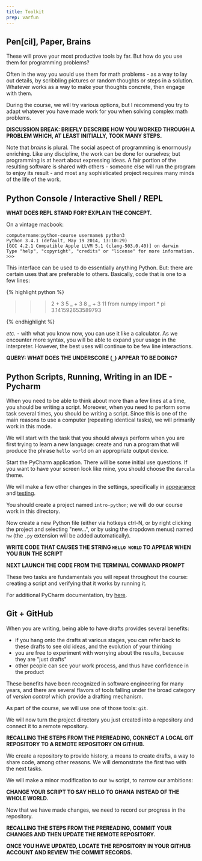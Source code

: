 ```yaml
---
title: Toolkit
prep: varfun
---
```


## Pen[cil], Paper, Brains

These will prove your most productive tools by far.  But how do you use them for
programming problems?

Often in the way you would use them for math problems - as a way to lay out
details, by scribbling pictures or random thoughts or steps in a solution.
Whatever works as a way to make your thoughts concrete, then engage with them.

During the course, we will try various options, but I recommend you try to adapt
whatever you have made work for you when solving complex math problems.

**DISCUSSION BREAK: BRIEFLY DESCRIBE HOW YOU WORKED THROUGH A PROBLEM WHICH, AT LEAST
INITIALLY, TOOK MANY STEPS.**

Note that *brains* is plural.  The social aspect of programming is enormously enriching.
Like any discipline, the work can be done for ourselves; but programming is at
heart about expressing ideas.  A fair portion of the resulting software is shared
with others - someone else will run the program to enjoy its result - and most
any sophisticated project requires many minds of the life of the work.

## Python Console / Interactive Shell / REPL

**WHAT DOES REPL STAND FOR?  EXPLAIN THE CONCEPT.**

On a vintage macbook:

~~~
computername:python-course username$ python3  
Python 3.4.1 (default, May 19 2014, 13:10:29)
[GCC 4.2.1 Compatible Apple LLVM 5.1 (clang-503.0.40)] on darwin
Type "help", "copyright", "credits" or "license" for more information.  
>>>
~~~

This interface can be used to do essentially anything Python.  But: there are
certain uses that are preferable to others.  Basically, code that is one to
a few lines:

{% highlight python %}
>>> 2 + 3
5
>>> _ + 3
8
>>> _ + 3
11
>>> from numpy import *
>>> pi
3.141592653589793
>>>
{% endhighlight %}

*etc.* - with what you know now, you can use it like a calculator.  As we encounter
more syntax, you will be able to expand your usage in the interpreter.  However,
the best uses will continue to be few line interactions.

**QUERY: WHAT DOES THE UNDERSCORE (`_`) APPEAR TO BE DOING?**

## Python Scripts, Running, Writing in an IDE - Pycharm

When you need to be able to think about more than a few lines at a time, you
should be writing a script.  Moreover, when you need to perform some task several
times, you should be writing a script.  Since this is one of the main reasons to
use a computer (repeating identical tasks), we will primarily work in this mode.

We will start with the task that you should always perform when you are first
trying to learn a new language: create and run a program that will produce the
phrase `hello world` on an appropriate output device.

Start the PyCharm application.  There will be some initial use questions.  If
you want to have your screen look like mine, you should choose the `darcula`
theme.

We will make a few other changes in the settings, specifically in
[appearance](http://www.jetbrains.com/pycharm/webhelp/editor-appearance.html) and
[testing](http://www.jetbrains.com/pycharm/webhelp/python-integrated-tools.html).

You should create a project named `intro-python`; we will do our course work in
this directory.

Now create a new Python file (either via hotkeys ctrl-N, or by right clicking
the project and selecting \"new...\", or by using the dropdown menus) named
`hw` (the `.py` extension will be added automatically).

**WRITE CODE THAT CAUSES THE STRING `HELLO WORLD` TO APPEAR WHEN YOU RUN THE
SCRIPT**

**NEXT LAUNCH THE CODE FROM THE TERMINAL COMMAND PROMPT**

These two tasks are fundamentals you will repeat throughout the course:
creating a script and verifying that it works by running it.

For additional PyCharm documentation, try [here](http://www.jetbrains.com/pycharm/webhelp/pycharm.html).

## Git + GitHub

When you are writing, being able to have drafts provides several benefits:

 - if you hang onto the drafts at various stages, you can refer back to these
 drafts to see old ideas, and the evolution of your thinking
 - you are free to experiment with worrying about the results, because they are
 \"just drafts\"
 - other people can see your work process, and thus have confidence in the product

These benefits have been recognized in software engineering for many years, and
there are several flavors of tools falling under the broad category of *version control*
which provide a drafting mechanism.

As part of the course, we will use one of those tools: `git`.

We will now turn the project directory you just created into a repository
and connect it to a remote repository.

**RECALLING THE STEPS FROM THE PREREADING, CONNECT A LOCAL GIT REPOSITORY
TO A REMOTE REPOSITORY ON GITHUB.**

We create a repository to provide history, a means to create drafts, a way to
share code, among other reasons.  We will demonstrate the first two with the
next tasks.

We will make a minor modification to our `hw` script, to narrow our ambitions:

**CHANGE YOUR SCRIPT TO SAY HELLO TO GHANA INSTEAD OF THE WHOLE WORLD.**

Now that we have made changes, we need to record our progress in the repository.

**RECALLING THE STEPS FROM THE PREREADING, COMMIT YOUR CHANGES AND THEN UPDATE
THE REMOTE REPOSITORY.**

**ONCE YOU HAVE UPDATED, LOCATE THE REPOSITORY IN YOUR GITHUB ACCOUNT AND REVIEW
THE COMMIT RECORDS.**
